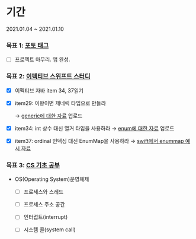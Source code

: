 # 기간
2021.01.04 ~ 2021.01.10



### 목표 1: [포토 태그](https://github.com/SimLeeTag/photo-tag-iOS/issues)

- [ ] 프로젝트 마무리. 앱 완성.

### 목표 2: [이펙티브 스위프트 스터디](https://github.com/TheSwiftists/effective-swift)

- [x] 이펙티브 자바 item 34, 37읽기

- [x] item29: 이왕이면 제네릭 타입으로 만들라

  → [generic에 대한 자료](https://github.com/TheSwiftists/effective-swift/pull/64/files?short_path=27e5161#diff-27e51611c81ca8f1476beff3b325a33c773a78fdf380451cb8edb960b3d7753e) 업로드

- [x] item34: int 상수 대신 열거 타입을 사용하라
  → [enum에 대한 자료](https://github.com/TheSwiftists/effective-swift/pull/74/files?short_path=a99983e#diff-a99983e745db76884a38bb59cdc781c673576fb8c293bcb6b3069892e252c2b2) 업로드 

- [x] item37: ordinal 인덱싱 대신 EnumMap을 사용하라 
  → [swift에서 enummap 예시 자료](https://github.com/TheSwiftists/effective-swift/pull/75/files?short_path=65ff1ed#diff-65ff1edd2fdfabc3d23b69730c188a17e88e61c412a8db372220439547a931bb)

### 목표 3: [CS 기초 공부](https://gyoogle.dev/blog/computer-science/operating-system/System%20Call.html)

- OS(Operating System)운영체제
  - [ ] 프로세스와 스레드

  - [ ] 프로세스 주소 공간

  - [ ] 인터럽트(interrupt)

  - [ ] 시스템 콜(system call)

